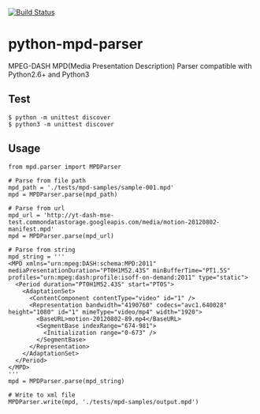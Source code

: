 [![Build Status](https://travis-ci.org/caststack/python-mpd-parser.svg?branch=master)](https://travis-ci.org/caststack/python-mpd-parser)

# python-mpd-parser
MPEG-DASH MPD(Media Presentation Description) Parser
compatible with Python2.6+ and Python3

## Test
    $ python -m unittest discover
    $ python3 -m unittest discover

## Usage
    from mpd.parser import MPDParser
    
    # Parse from file path
    mpd_path = './tests/mpd-samples/sample-001.mpd'
    mpd = MPDParser.parse(mpd_path)
    
    # Parse from url
    mpd_url = 'http://yt-dash-mse-test.commondatastorage.googleapis.com/media/motion-20120802-manifest.mpd'
    mpd = MPDParser.parse(mpd_url)
    
    # Parse from string
    mpd_string = '''
    <MPD xmlns="urn:mpeg:DASH:schema:MPD:2011" mediaPresentationDuration="PT0H1M52.43S" minBufferTime="PT1.5S"
    profiles="urn:mpeg:dash:profile:isoff-on-demand:2011" type="static">
      <Period duration="PT0H1M52.43S" start="PT0S">
        <AdaptationSet>
          <ContentComponent contentType="video" id="1" />
          <Representation bandwidth="4190760" codecs="avc1.640028" height="1080" id="1" mimeType="video/mp4" width="1920">
            <BaseURL>motion-20120802-89.mp4</BaseURL>
            <SegmentBase indexRange="674-981">
              <Initialization range="0-673" />
            </SegmentBase>
          </Representation>
        </AdaptationSet>
      </Period>
    </MPD>
    '''
    mpd = MPDParser.parse(mpd_string)
    
    # Write to xml file
    MPDParser.write(mpd, './tests/mpd-samples/output.mpd')
    
